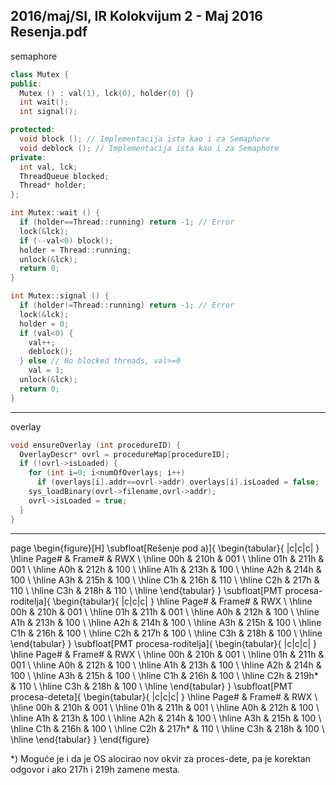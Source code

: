 2016/maj/SI, IR Kolokvijum 2 - Maj 2016 Resenja.pdf
--------------------------------------------------------------------------------
semaphore
```cpp
class Mutex {
public:
  Mutex () : val(1), lck(0), holder(0) {}
  int wait();
  int signal();

protected:
  void block (); // Implementacija ista kao i za Semaphore
  void deblock (); // Implementacija ista kao i za Semaphore
private:
  int val, lck;
  ThreadQueue blocked;
  Thread* holder;
};

int Mutex::wait () {
  if (holder==Thread::running) return -1; // Error
  lock(&lck);
  if (--val<0) block();
  holder = Thread::running;
  unlock(&lck);
  return 0;
}

int Mutex::signal () {
  if (holder!=Thread::running) return -1; // Error
  lock(&lck);
  holder = 0;
  if (val<0) {
    val++;
    deblock();
  } else // No blocked threads, val>=0
    val = 1;
  unlock(&lck);
  return 0;
}
```
--------------------------------------------------------------------------------
overlay
```cpp
void ensureOverlay (int procedureID) {
  OverlayDescr* ovrl = procedureMap[procedureID];
  if (!ovrl->isLoaded) {
    for (int i=0; i<numOfOverlays; i++)
      if (overlays[i].addr==ovrl->addr) overlays[i].isLoaded = false;
    sys_loadBinary(ovrl->filename,ovrl->addr);
    ovrl->isLoaded = true;
  }
}
```

--------------------------------------------------------------------------------
page
\begin{figure}[H]
\subfloat[Rešenje pod a)]{
\begin{tabular}{ |c|c|c| }
\hline
Page\# & Frame\# & RWX \\
\hline
00h & 210h & 001 \\
\hline
01h & 211h & 001 \\
\hline
A0h & 212h & 100 \\
\hline
A1h & 213h & 100 \\
\hline
A2h & 214h & 100 \\
\hline
A3h & 215h & 100 \\
\hline
C1h & 216h & 110 \\
\hline
C2h & 217h & 110 \\
\hline
C3h & 218h & 110 \\
\hline
\end{tabular}
}
\subfloat[PMT procesa-roditelja]{
\begin{tabular}{ |c|c|c| }
\hline
Page\# & Frame\# & RWX \\
\hline
00h & 210h & 001 \\
\hline
01h & 211h & 001 \\
\hline
A0h & 212h & 100 \\
\hline
A1h & 213h & 100 \\
\hline
A2h & 214h & 100 \\
\hline
A3h & 215h & 100 \\
\hline
C1h & 216h & 100 \\
\hline
C2h & 217h & 100 \\
\hline
C3h & 218h & 100 \\
\hline
\end{tabular}
}
\subfloat[PMT procesa-roditelja]{
\begin{tabular}{ |c|c|c| }
\hline
Page\# & Frame\# & RWX \\
\hline
00h & 210h & 001 \\
\hline
01h & 211h & 001 \\
\hline
A0h & 212h & 100 \\
\hline
A1h & 213h & 100 \\
\hline
A2h & 214h & 100 \\
\hline
A3h & 215h & 100 \\
\hline
C1h & 216h & 100 \\
\hline
C2h & 219h* & 110 \\
\hline
C3h & 218h & 100 \\
\hline
\end{tabular}
}
\subfloat[PMT procesa-deteta]{
\begin{tabular}{ |c|c|c| }
\hline
Page\# & Frame\# & RWX \\
\hline
00h & 210h & 001 \\
\hline
01h & 211h & 001 \\
\hline
A0h & 212h & 100 \\
\hline
A1h & 213h & 100 \\
\hline
A2h & 214h & 100 \\
\hline
A3h & 215h & 100 \\
\hline
C1h & 216h & 100 \\
\hline
C2h & 217h* & 110 \\
\hline
C3h & 218h & 100 \\
\hline
\end{tabular}
}
\end{figure}

*) Moguće je i da je OS alocirao nov okvir za proces-dete, pa je korektan odgovor i ako 217h i 219h zamene mesta.
